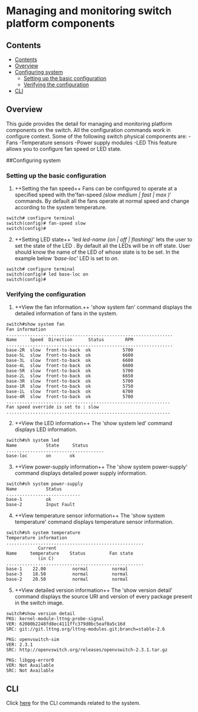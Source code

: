 Managing and monitoring switch platform components
======

## Contents
- [Contents](#contents)
- [Overview](#overview)
- [Configuring system](#configuring-system)
	- [Setting up the basic configuration](#setting-up-the-basic-configuration)
	- [Verifying the configuration](#verifying-the-configuration)
- [CLI](#cli)

## Overview
This guide provides the detail for managing and monitoring platform components on the switch. All the configuration commands work in configure context.
Some of the following switch physical components are:
-Fans
-Temperature sensors
-Power supply modules
-LED
This feature allows you to configure fan speed or LED state.

##Configuring system

### Setting up the basic configuration

1. ++Setting the fan speed++
Fans can be configured to operate at a specified speed with the'fan-speed *(slow medium | fast | max )*' commands. By default all the fans operate at normal speed and change according to the system temperature.
```
switch# configure terminal
switch(config)# fan-speed slow
switch(config)#
```

2. ++Setting LED state++
'led *led-name* *(on | off | flashing)*' lets the user to set the state of the LED . By default all the LEDs will be in off state.
User should know the name of the LED of whose state is to be set.
In the example below *'base-loc'* LED is set to *on*.
```
switch# configure terminal
switch(config)# led base-loc on
switch(config)#
```

### Verifying the configuration
1. ++View the fan information.++
'show system fan' command displays the detailed information of fans in the system.
```
switch#show system fan
Fan information
...............................................................
Name     Speed  Direction      Status        RPM
...............................................................
base-2R  slow  front-to-back  ok            5700
base-5L  slow  front-to-back  ok            6600
base-3L  slow  front-to-back  ok            6600
base-4L  slow  front-to-back  ok            6600
base-5R  slow  front-to-back  ok            5700
base-2L  slow  front-to-back  ok            6650
base-3R  slow  front-to-back  ok            5700
base-1R  slow  front-to-back  ok            5750
base-1L  slow  front-to-back  ok            6700
base-4R  slow  front-to-back  ok            5700
..............................................................
Fan speed override is set to : slow
..............................................................
```
2. ++View the LED information++
The 'show system led' command displays LED information.
```
switch#sh system led
Name           State     Status
.....................................
base-loc       on       ok
```

3. ++View power-supply information++
The 'show system power-supply' command displays detailed power supply information.
```
switch#sh system power-supply
Name           Status
............................
base-1         ok
base-2         Input Fault
```

4. ++View temperature sensor information++
The 'show system temperature' command displays temperature sensor information.
```
switch#sh system temperature
Temperature information
....................................................
            Current
Name     temperature    Status         Fan state
            (in C)
....................................................
base-1    22.00          normal         normal
base-3    18.50          normal         normal
base-2    20.50          normal         normal
```

5. ++View detailed version information++
The 'show version detail' command displays the source URI and version of every
package present in the switch image.
```
switch#show version detail
PKG: kernel-module-lttng-probe-signal
VER: 62080b2248fd8ec4111ffc379d0bc5eaf0a5c16d
SRC: git://git.lttng.org/lttng-modules.git;branch=stable-2.6

PKG: openvswitch-sim
VER: 2.3.1
SRC: http://openvswitch.org/releases/openvswitch-2.3.1.tar.gz

PKG: libgpg-error0
VER: Not Available
SRC: Not Available
```

## CLI

Click [here](/documents/user/system_cli) for the CLI commands related to the system.
